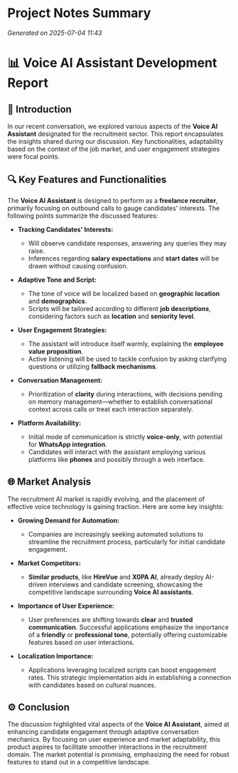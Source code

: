 # Project Notes Summary

*Generated on 2025-07-04 11:43*

# 📊 **Voice AI Assistant Development Report**

## 📝 **Introduction**
In our recent conversation, we explored various aspects of the **Voice AI Assistant** designated for the recruitment sector. This report encapsulates the insights shared during our discussion. Key functionalities, adaptability based on the context of the job market, and user engagement strategies were focal points.

## 🔍 **Key Features and Functionalities**
The **Voice AI Assistant** is designed to perform as a **freelance recruiter**, primarily focusing on outbound calls to gauge candidates' interests. The following points summarize the discussed features:

- **Tracking Candidates' Interests:** 
  - Will observe candidate responses, answering any queries they may raise.
  - Inferences regarding **salary expectations** and **start dates** will be drawn without causing confusion.

- **Adaptive Tone and Script:**
  - The tone of voice will be localized based on **geographic location** and **demographics**.
  - Scripts will be tailored according to different **job descriptions**, considering factors such as **location** and **seniority level**.

- **User Engagement Strategies:**
  - The assistant will introduce itself warmly, explaining the **employee value proposition**.
  - Active listening will be used to tackle confusion by asking clarifying questions or utilizing **fallback mechanisms**.

- **Conversation Management:**
  - Prioritization of **clarity** during interactions, with decisions pending on memory management—whether to establish conversational context across calls or treat each interaction separately.

- **Platform Availability:**
  - Initial mode of communication is strictly **voice-only**, with potential for **WhatsApp integration**.
  - Candidates will interact with the assistant employing various platforms like **phones** and possibly through a web interface.

## 🌐 **Market Analysis**
The recruitment AI market is rapidly evolving, and the placement of effective voice technology is gaining traction. Here are some key insights:

- **Growing Demand for Automation:** 
  - Companies are increasingly seeking automated solutions to streamline the recruitment process, particularly for initial candidate engagement.
  
- **Market Competitors:**
  - **Similar products**, like **HireVue** and **X0PA AI**, already deploy AI-driven interviews and candidate screening, showcasing the competitive landscape surrounding **Voice AI assistants**.
  
- **Importance of User Experience:**
  - User preferences are shifting towards **clear** and **trusted communication**. Successful applications emphasize the importance of a **friendly** or **professional tone**, potentially offering customizable features based on user interactions.

- **Localization Importance:**
  - Applications leveraging localized scripts can boost engagement rates. This strategic implementation aids in establishing a connection with candidates based on cultural nuances.

## ⚙️ **Conclusion**
The discussion highlighted vital aspects of the **Voice AI Assistant**, aimed at enhancing candidate engagement through adaptive conversation mechanics. By focusing on user experience and market adaptability, this product aspires to facilitate smoother interactions in the recruitment domain. The market potential is promising, emphasizing the need for robust features to stand out in a competitive landscape.